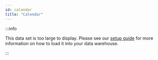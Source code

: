 ```yaml
---
id: calendar
title: "Calendar"
---
```


:::info

This data set is too large to display.  Please see our [setup guide](/setup/terminology) for more information on how to load it into your data warehouse.

:::

[//]: # ()
[//]: # (import { CSVDataTable } from '@site/src/components/CSVDataTable';)

[//]: # ()
[//]: # ()
[//]: # ()
[//]: # ()
[//]: # (<CSVDataTable csvUrl="https://raw.githubusercontent.com/tuva-health/terminology/main/terminology/terminology__calendar.csv" />)